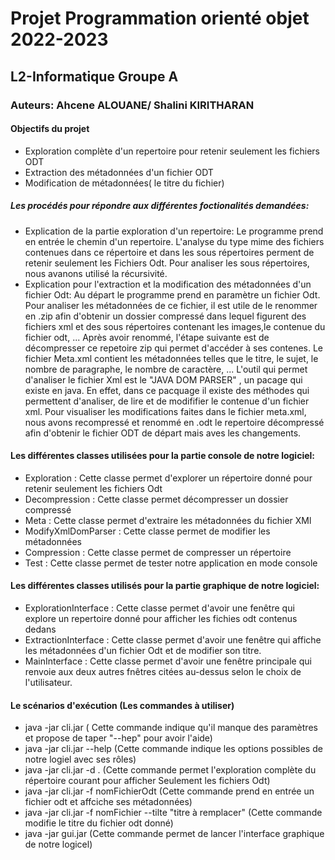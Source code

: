 # Projet Programmation orienté objet 2022-2023

## L2-Informatique Groupe A

### Auteurs: Ahcene ALOUANE/ Shalini KIRITHARAN

#### Objectifs du projet
  * Exploration complète d'un repertoire pour retenir seulement les fichiers ODT
  * Extraction des métadonnées d'un fichier ODT
  * Modification de métadonnées( le titre du fichier)

##### Les procédés pour répondre aux différentes foctionalités demandées:
  * Explication de la partie exploration d'un repertoire: Le programme prend en entrée le chemin d'un repertoire. L'analyse du type mime des fichiers contenues dans ce répertoire et dans les sous répertoires perment de retenir seulement les Fichiers Odt. Pour analiser les sous répertoires, nous avanons utilisé la récursivité.
  * Explication pour l'extraction et la modification des métadonnées d'un fichier Odt: Au départ le programme prend en paramètre un fichier Odt. Pour analiser les métadonnées de ce fichier, il est utile de le renommer en .zip afin d'obtenir un dossier compressé dans lequel figurent des fichiers xml et des sous répertoires contenant les images,le contenue du fichier odt, ... Après avoir renommé, l'étape suivante est de décompresser ce repetoire zip qui permet d'accéder à ses contenes. 
Le fichier Meta.xml contient les métadonnées telles que le titre, le sujet, le nombre de paragraphe, le nombre de caractère, ...    L'outil qui permet d'analiser le fichier Xml est le "JAVA DOM PARSER" , un pacage qui existe en java. En effet, dans ce pacquage il existe des méthodes qui permettent d'analiser, de lire et de modififier le contenue d'un fichier xml. Pour visualiser les modifications faites dans le fichier meta.xml, nous avons recompressé et renommé en .odt le repertoire décompressé afin d'obtenir le fichier ODT de départ mais aves les changements.

#### Les différentes classes utilisées pour la partie console de notre logiciel:
  * Exploration : Cette classe permet d'explorer un répertoire donné pour retenir seulement les fichiers Odt
  * Decompression : Cette classe permet décompresser un dossier compressé
  * Meta : Cette classe permet d'extraire les métadonnées du fichier XMl
  * ModifyXmlDomParser : Cette classe permet de modifier les métadonnées
  * Compression : Cette classe permet de compresser un répertoire
  * Test : Cette classe permet de tester notre application en mode console

#### Les différentes classes utilisés pour la partie graphique de notre logiciel:
  * ExplorationInterface : Cette classe permet d'avoir une fenêtre qui explore un repertoire donné pour afficher les fichies odt contenus dedans
  * ExtractionInterface : Cette classe permet d'avoir une fenêtre qui affiche les métadonnées d'un fichier Odt et de modifier son titre. 
  * MainInterface : Cette classe permet d'avoir une fenêtre principale qui renvoie aux deux autres fnêtres citées au-dessus selon le choix de l'utilisateur.

#### Le scénarios d'exécution (Les commandes à utiliser)
  * java -jar cli.jar ( Cette commande indique qu'il manque des paramètres et propose de taper "--hep" pour avoir l'aide)
  * java -jar cli.jar --help (Cette commande indique les options possibles de notre logiel avec ses rôles)
  * java -jar cli.jar -d . (Cette commande permet l'exploration complète du répertoire courant pour afficher Seulement les fichiers Odt)
  * java -jar cli.jar -f nomFichierOdt (Cette commande prend en entrée un fichier odt et affciche ses métadonnées)
  * java -jar cli.jar -f nomFichier --tilte "titre à remplacer" (Cette commande modifie le titre du fichier odt donné)
  * java -jar gui.jar (Cette commande permet de lancer l'interface graphique de notre logicel)
